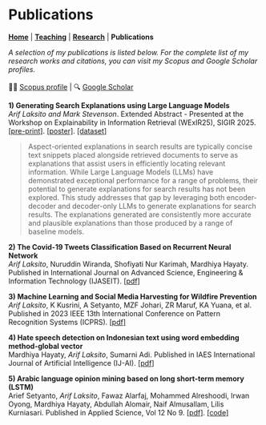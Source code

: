 # Publications
**[Home](/)** | **[Teaching](/teach)** | **[Research](/research)** | **Publications**

*A selection of my publications is listed below. For the complete list of my research works and citations, you can visit my Scopus and Google Scholar profiles.<br /><br />* 
👨‍🎓 [Scopus profile](https://www.scopus.com/authid/detail.uri?authorId=57200217326) | 🔍 [Google Scholar](https://scholar.google.com/citations?user=9zhrw7YAAAAJ&hl=en&oi=ao)

**1) Generating Search Explanations using Large Language Models**<br />
*Arif Laksito and Mark Stevenson*. Extended Abstract - Presented at the Workshop on Explainability in Information Retrieval (WExIR25), SIGIR 2025. [[pre-print]](https://arxiv.org/abs/2507.16692). [[poster]](https://github.com/ariflaksito/en-wikisa/blob/main/WeXIR-SIGIR2025-poster.pdf). [[dataset]](https://github.com/ariflaksito/en-wikisa)

> Aspect-oriented explanations in search results are typically concise text snippets placed alongside retrieved documents to serve as explanations that assist users in efficiently locating relevant information. While Large Language Models (LLMs) have demonstrated exceptional performance for a range of problems, their potential to generate explanations for search results has not been explored. This study addresses that gap by leveraging both encoder-decoder and decoder-only LLMs to generate explanations for search results. The explanations generated are consistently more accurate and plausible explanations than those produced by a range of baseline models. 

**2) The Covid-19 Tweets Classification Based on Recurrent Neural Network**<br />
_Arif Laksito_, Nuruddin Wiranda, Shofiyati Nur Karimah, Mardhiya Hayaty. Published in
International Journal on Advanced Science, Engineering & Information Technology (IJASEIT). [[pdf]](https://ijaseit.insightsociety.org/index.php/ijaseit/article/view/18832)

**3) Machine Learning and Social Media Harvesting for Wildfire Prevention**<br />
_Arif Laksito_, K Kusrini, A Setyanto, MZF Johari, ZR Maruf, KA Yuana, et al. Published in 2023 IEEE 13th International Conference on Pattern Recognition Systems (ICPRS). [[pdf]](https://ieeexplore.ieee.org/abstract/document/10179001)

**4) Hate speech detection on Indonesian text using word embedding method-global vector**<br />
Mardhiya Hayaty, _Arif Laksito_, Sumarni Adi. Published in IAES International Journal of Artificial Intelligence (IJ-AI). [[pdf]](https://ijai.iaescore.com/index.php/IJAI/article/view/22391)

**5) Arabic language opinion mining based on long short-term memory (LSTM)**<br />
Arief Setyanto, _Arif Laksito_, Fawaz Alarfaj, Mohammed Alreshoodi, Irwan Oyong, Mardhiya Hayaty, Abdullah Alomair, Naif Almusallam, Lilis Kurniasari. Published in
Applied Science, Vol 12 No 9. [[pdf]](https://www.mdpi.com/2076-3417/12/9/4140). [[code]](https://github.com/ariflaksito/arabic-sentiment-lstm)
